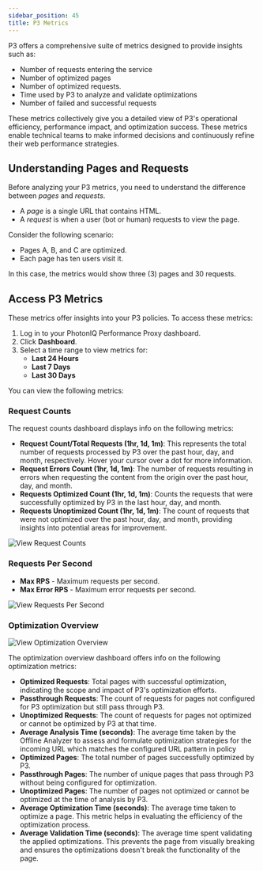 ```yaml
---
sidebar_position: 45
title: P3 Metrics
---
```


P3 offers a comprehensive suite of metrics designed to provide insights such as:

- Number of requests entering the service
- Number of optimized pages
- Number of optimized requests.
- Time used by P3 to analyze and validate optimizations
- Number of failed and successful requests

These metrics collectively give you a detailed view of P3's operational efficiency, performance impact, and optimization success. These metrics enable technical teams to make informed decisions and continuously refine their web performance strategies. 

## Understanding Pages and Requests

Before analyzing your P3 metrics, you need to understand the difference between _pages_ and _requests_.

- A _page_ is a single URL that contains HTML.
- A _request_ is when a user (bot or human) requests to view the page.

Consider the following scenario:

- Pages A, B, and C are optimized.
- Each page has ten users visit it.

In this case, the metrics would show three (3) pages and 30 requests.

## Access P3 Metrics

These metrics offer insights into your P3 policies. To access these metrics:

1. Log in to your PhotonIQ Performance Proxy dashboard.
2. Click **Dashboard**.
3. Select a time range to view metrics for:
   - **Last 24 Hours**
   - **Last 7 Days**
   - **Last 30 Days**

You can view the following metrics:

### Request Counts

The request counts dashboard displays info on the following metrics:

- **Request Count/Total Requests (1hr, 1d, 1m)**: This represents the total number of requests processed by P3 over the past hour, day, and month, respectively. Hover your cursor over a dot for more information.
- **Request Errors Count (1hr, 1d, 1m)**: The number of requests resulting in errors when requesting the content from the origin over the past hour, day, and month.
- **Requests Optimized Count (1hr, 1d, 1m)**: Counts the requests that were successfully optimized by P3 in the last hour, day, and month.
- **Requests Unoptimized Count (1hr, 1d, 1m)**: The count of requests that were not optimized over the past hour, day, and month, providing insights into potential areas for improvement.

![View Request Counts](/img/photoniq/p3/view-request-counts.png)

### Requests Per Second

- **Max RPS** - Maximum requests per second.
- **Max Error RPS** - Maximum error requests per second.

![View Requests Per Second](/img/photoniq/p3/requests-per-second.png)

### Optimization Overview

![View Optimization Overview](/img/photoniq/p3/optimization-overview.png)

The optimization overview dashboard offers info on the following optimization metrics:

- **Optimized Requests**: Total pages with successful optimization, indicating the scope and impact of P3's optimization efforts.
- **Passthrough Requests**: The count of requests for pages not configured for P3 optimization but still pass through P3.
- **Unoptimized Requests**: The count of requests for pages not optimized or cannot be optimized by P3 at that time.
- **Average Analysis Time (seconds)**: The average time taken by the Offline Analyzer to assess and formulate optimization strategies for the incoming URL which matches the configured URL pattern in policy
- **Optimized Pages**: The total number of pages successfully optimized by P3.
- **Passthrough Pages**: The number of unique pages that pass through P3 without being configured for optimization.
- **Unoptimized Pages**: The number of pages not optimized or cannot be optimized at the time of analysis by P3.
- **Average Optimization Time (seconds)**: The average time taken to optimize a page. This metric helps in evaluating the efficiency of the optimization process.
- **Average Validation Time (seconds)**: The average time spent validating the applied optimizations. This prevents the page from visually breaking and ensures the optimizations doesn't break the functionality of the page.
